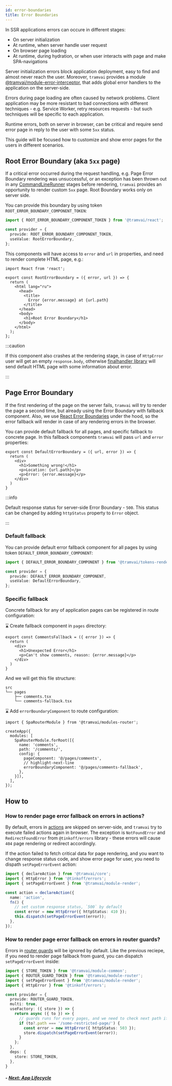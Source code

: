 ```yaml
---
id: error-boundaries
title: Error Boundaries
---
```


In SSR applications errors can occure in different stages:

- On server initialization
- At runtime, when server handle user request
- On browser page loading
- At runtime, during hydration, or when user interacts with page and make SPA-navigations

Server initialization errors block application deployment, easy to find and almost never reach the user. Moreover, `tramvai` provides a module [@tramvai/module-error-interceptor](references/modules/error-interceptor.md), that adds global error handlers to the application on the server-side.

Errors during page loading are often caused by network problems. Client application may be more resistant to bad connections with different techniques - e.g. Service Worker, retry resources requests - but such techniques will be specific to each application.

Runtime errors, both on server in browser, can be critical and require send error page in reply to the user with some `5xx` status.

This guide will be focused how to customize and show error pages for the users in different scenarios.

## Root Error Boundary (aka `5xx` page)

If a critical error occurred during the request handling, e.g. Page Error Boundary rendering was unsuccessful, or an exception has been thrown out in any [CommandLineRunner](concepts/command-line-runner.md) stages before rendering, `tramvai` provides an opportunity to render custom `5xx` page. Root Boundary works only on server side.

You can provide this boundary by using token `ROOT_ERROR_BOUNDARY_COMPONENT_TOKEN`:

```ts
import { ROOT_ERROR_BOUNDARY_COMPONENT_TOKEN } from '@tramvai/react';

const provider = {
  provide: ROOT_ERROR_BOUNDARY_COMPONENT_TOKEN,
  useValue: RootErrorBoundary,
};
```

This components will have access to `error` and `url` in properties, and need to render complete HTML page, e.g.:

```tsx title="components/RootErrorBoundary.tsx"
import React from 'react';

export const RootErrorBoundary = ({ error, url }) => {
  return (
    <html lang="ru">
      <head>
        <title>
          Error {error.message} at {url.path}
        </title>
      </head>
      <body>
        <h1>Root Error Boundary</h1>
      </body>
    </html>
  );
};
```

:::caution

If this component also crashes at the rendering stage, in case of `HttpError` user will get an empty `response.body`, otherwise [finalhandler library](https://github.com/pillarjs/finalhandler) will send default HTML page with some information about error.

:::

## Page Error Boundary

If the first rendering of the page on the server fails, `tramvai` will try to render the page a second time, but already using the Error Boundary with fallback component. Also, we use [React Error Boundaries](https://reactjs.org/docs/error-boundaries.html) under the hood, so the error fallback will render in case of any rendering errors in the browser.

You can provide default fallback for all pages, and specific fallback to concrete page.
In this fallback components `tramvai` will pass `url` and `error` properties:

```tsx title="DefaultErrorBoundary.tsx"
export const DefaultErrorBoundary = ({ url, error }) => {
  return (
    <div>
      <h1>Something wrong!</h1>
      <p>Location: {url.path}</p>
      <p>Error: {error.message}</p>
    </div>
  )
}
```

:::info

Default response status for server-side Error Boundary - `500`.
This status can be changed by adding `httpStatus` property to `Error` object.

:::

### Default fallback

<!-- @TODO: default fallback for file-system routing! -->

You can provide default error fallback component for all pages by using token `DEFAULT_ERROR_BOUNDARY_COMPONENT`:

```ts
import { DEFAULT_ERROR_BOUNDARY_COMPONENT } from '@tramvai/tokens-render';

const provider = {
  provide: DEFAULT_ERROR_BOUNDARY_COMPONENT,
  useValue: DefaultErrorBoundary,
};
```

### Specific fallback

<!-- @TODO: specific fallback for file-system routing! -->

Concrete fallback for any of application pages can be registered in route configuration:

:hourglass: Create fallback component in `pages` directory:

```tsx title="pages/comments-fallback.tsx"
export const CommentsFallback = ({ error }) => {
  return (
    <div>
      <h1>Unexpected Error</h1>
      <p>Can't show comments, reason: {error.message}</p>
    </div>
  )
}
```

And we will get this file structure:

```
src
└── pages
    ├── comments.tsx
    └── comments-fallback.tsx
```

:hourglass: Add `errorBoundaryComponent` to route configuration:

```tsx
import { SpaRouterModule } from '@tramvai/modules-router';

createApp({
  modules: [
    SpaRouterModule.forRoot([{
      name: 'comments',
      path: '/comments/',
      config: {
        pageComponent: '@/pages/comments',
        // highlight-next-line
        errorBoundaryComponent: '@/pages/comments-fallback',
      },
    }]),
  ],
});
```

## How to

### How to render page error fallback on errors in actions?

By default, errors in [actions](concepts/action.md) are skipped on server-side, and `tramvai` try to execute failed actions again in browser.
The exception is `NotFoundError` and `RedirectFoundError` from `@tinkoff/errors` library - these errors will cause `404` page rendering or redirect accordingly.

If the action failed to fetch critical data for page rendering, and you want to change response status code, and show error page for user, you need to dispath `setPageErrorEvent` action:

```ts
import { declareAction } from '@tramvai/core';
import { HttpError } from '@tinkoff/errors';
import { setPageErrorEvent } from '@tramvai/module-render';

const action = declareAction({
  name: 'action',
  fn() {
    // set custom response status, `500` by default
    const error = new HttpError({ httpStatus: 410 });
    this.dispatch(setPageErrorEvent(error));
  },
});
```

### How to render page error fallback on errors in router guards?

Errors in [router guards](references/libs/router.md#router-guards) will be ignored by default.
Like the previous reciepe, if you need to render page fallback from guard, you can dispatch `setPageErrorEvent` inside:

```ts
import { STORE_TOKEN } from '@tramvai/module-common';
import { ROUTER_GUARD_TOKEN } from '@tramvai/module-router';
import { setPageErrorEvent } from '@tramvai/module-render';
import { HttpError } from '@tinkoff/errors';

const provider = {
  provide: ROUTER_GUARD_TOKEN,
  multi: true,
  useFactory: ({ store }) => {
    return async ({ to }) => {
      // guards runs for every pages, and we need to check next path if want to show error only on specific routes
      if (to?.path === '/some-restricted-page/') {
        const error = new HttpError({ httpStatus: 503 });
        store.dispatch(setPageErrorEvent(error));
      }
    };
  },
  deps: {
    store: STORE_TOKEN,
  },
}
```

##### - [Next: App Lifecycle](03-features/06-app-lifecycle.md)
